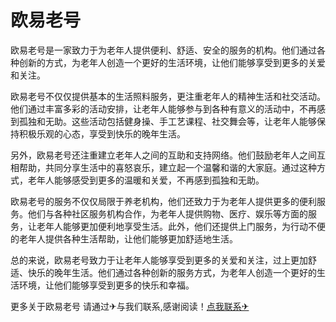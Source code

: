 # 欧易老号

欧易老号是一家致力于为老年人提供便利、舒适、安全的服务的机构。他们通过各种创新的方式，为老年人创造一个更好的生活环境，让他们能够享受到更多的关爱和关注。

欧易老号不仅仅提供基本的生活照料服务，更注重老年人的精神生活和社交活动。他们通过丰富多彩的活动安排，让老年人能够参与到各种有意义的活动中，不再感到孤独和无助。这些活动包括健身操、手工艺课程、社交舞会等，让老年人能够保持积极乐观的心态，享受到快乐的晚年生活。

另外，欧易老号还注重建立老年人之间的互助和支持网络。他们鼓励老年人之间互相帮助，共同分享生活中的喜怒哀乐，建立起一个温馨和谐的大家庭。通过这种方式，老年人能够感受到更多的温暖和关爱，不再感到孤独和无助。

欧易老号的服务不仅仅局限于养老机构，他们还致力于为老年人提供更多的便利服务。他们与各种社区服务机构合作，为老年人提供购物、医疗、娱乐等方面的服务，让老年人能够更加便利地享受生活。此外，他们还提供上门服务，为行动不便的老年人提供各种生活帮助，让他们能够更加舒适地生活。

总的来说，欧易老号致力于让老年人能够享受到更多的关爱和关注，过上更加舒适、快乐的晚年生活。他们通过各种创新的服务方式，为老年人创造一个更好的生活环境，让他们能够享受到更多的快乐和幸福。

更多关于欧易老号 请通过✈与我们联系,感谢阅读！[点我联系✈](https://mail.k02.cc)